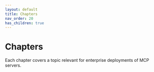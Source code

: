 ```yaml
---
layout: default
title: Chapters
nav_order: 20
has_children: true
---
```


# Chapters

Each chapter covers a topic relevant for enterprise deployments of MCP servers.